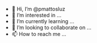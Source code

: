 - 👋 Hi, I’m @pmattosluz
- 👀 I’m interested in ...
- 🌱 I’m currently learning ...
- 💞️ I’m looking to collaborate on ...
- 📫 How to reach me ...

<!---
pmattosluz/pmattosluz is a ✨ special ✨ repository because its `README.md` (this file) appears on your GitHub profile.
You can click the Preview link to take a look at your changes.
--->
